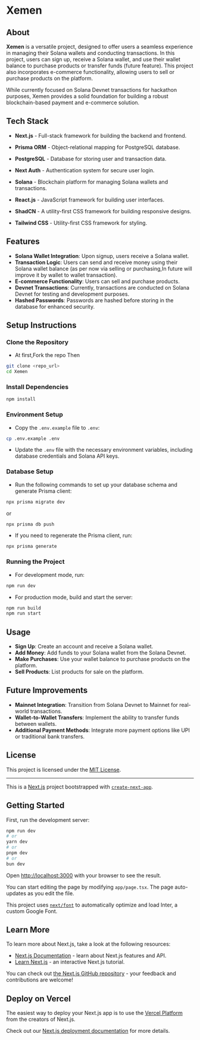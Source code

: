 # Xemen

## About

**Xemen** is a versatile project, designed to offer users a seamless experience in managing their Solana wallets and conducting transactions. In this project, users can sign up, receive a Solana wallet, and use their wallet balance to purchase products or transfer funds (future feature). This project also incorporates e-commerce functionality, allowing users to sell or purchase products on the platform.

While currently focused on Solana Devnet transactions for hackathon purposes, Xemen provides a solid foundation for building a robust blockchain-based payment and e-commerce solution.

## Tech Stack

- **Next.js** - Full-stack framework for building the backend and frontend.
- **Prisma ORM** - Object-relational mapping for PostgreSQL database.
- **PostgreSQL** - Database for storing user and transaction data.
- **Next Auth** - Authentication system for secure user login.
- **Solana** - Blockchain platform for managing Solana wallets and transactions.

- **React.js** - JavaScript framework for building user interfaces.
- **ShadCN** - A utility-first CSS framework for building responsive designs.
- **Tailwind CSS** - Utility-first CSS framework for styling.

## Features
- **Solana Wallet Integration**: Upon signup, users receive a Solana wallet.
- **Transaction Logic**: Users can send and receive money using their Solana wallet balance (as per now via selling or purchasing,In future will improve it by wallet to wallet transaction).
- **E-commerce Functionality**: Users can sell and purchase products.
- **Devnet Transactions**: Currently, transactions are conducted on Solana Devnet for testing and development purposes.
- **Hashed Passwords**: Passwords are hashed before storing in the database for enhanced security.

## Setup Instructions

### Clone the Repository
- At first,Fork the repo Then

```bash
git clone <repo_url>
cd Xemen
```

### Install Dependencies

```bash
npm install
```

### Environment Setup

- Copy the `.env.example` file to `.env`:

```bash
cp .env.example .env
```

- Update the `.env` file with the necessary environment variables, including database credentials and Solana API keys.

### Database Setup

- Run the following commands to set up your database schema and generate Prisma client:

```bash
npx prisma migrate dev
```

or

```bash
npx prisma db push
```

- If you need to regenerate the Prisma client, run:

```bash
npx prisma generate
```

### Running the Project

- For development mode, run:

```bash
npm run dev
```

- For production mode, build and start the server:

```bash
npm run build
npm run start
```

## Usage

- **Sign Up**: Create an account and receive a Solana wallet.
- **Add Money**: Add funds to your Solana wallet from the Solana Devnet.
- **Make Purchases**: Use your wallet balance to purchase products on the platform.
- **Sell Products**: List products for sale on the platform.

## Future Improvements

- **Mainnet Integration**: Transition from Solana Devnet to Mainnet for real-world transactions.
- **Wallet-to-Wallet Transfers**: Implement the ability to transfer funds between wallets.
- **Additional Payment Methods**: Integrate more payment options like UPI or traditional bank transfers.

## License

This project is licensed under the [MIT License](LICENSE).

---


This is a [Next.js](https://nextjs.org/) project bootstrapped with [`create-next-app`](https://github.com/vercel/next.js/tree/canary/packages/create-next-app).

## Getting Started

First, run the development server:

```bash
npm run dev
# or
yarn dev
# or
pnpm dev
# or
bun dev
```

Open [http://localhost:3000](http://localhost:3000) with your browser to see the result.

You can start editing the page by modifying `app/page.tsx`. The page auto-updates as you edit the file.

This project uses [`next/font`](https://nextjs.org/docs/basic-features/font-optimization) to automatically optimize and load Inter, a custom Google Font.

## Learn More

To learn more about Next.js, take a look at the following resources:

- [Next.js Documentation](https://nextjs.org/docs) - learn about Next.js features and API.
- [Learn Next.js](https://nextjs.org/learn) - an interactive Next.js tutorial.

You can check out [the Next.js GitHub repository](https://github.com/vercel/next.js/) - your feedback and contributions are welcome!

## Deploy on Vercel

The easiest way to deploy your Next.js app is to use the [Vercel Platform](https://vercel.com/new?utm_medium=default-template&filter=next.js&utm_source=create-next-app&utm_campaign=create-next-app-readme) from the creators of Next.js.

Check out our [Next.js deployment documentation](https://nextjs.org/docs/deployment) for more details.
